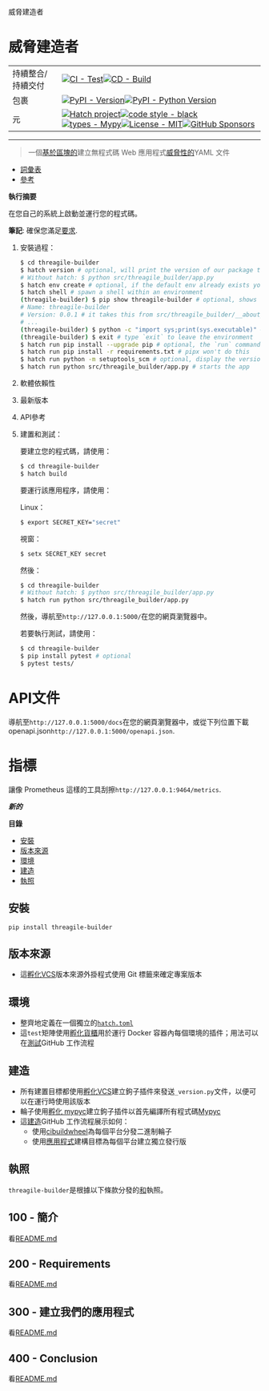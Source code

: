 威脅建造者

# 威脅建造者

|           |                                                                                                                                                                                                                                                                                                                                                                                                                                                                                                                                                                                                        |
| --------- | ------------------------------------------------------------------------------------------------------------------------------------------------------------------------------------------------------------------------------------------------------------------------------------------------------------------------------------------------------------------------------------------------------------------------------------------------------------------------------------------------------------------------------------------------------------------------------------------------------ |
| 持續整合/持續交付 | [![CI - Test](https://github.com/vanHeemstraSystems/threagile-builder/actions/workflows/test.yml/badge.svg)](https://github.com/vanHeemstraSystems/threagile-builder/actions/workflows/test.yml)[![CD - Build](https://github.com/vanHeemstraSystems/threagile-builder/actions/workflows/build.yml/badge.svg)](https://github.com/vanHeemstraSystems/threagile-builder/actions/workflows/build.yml)                                                                                                                                                                                                    |
| 包裹        | [![PyPI - Version](https://img.shields.io/pypi/v/threagile-builder.svg?logo=pypi&label=PyPI&logoColor=gold)](https://pypi.org/project/threagile-builder/)[![PyPI - Python Version](https://img.shields.io/pypi/pyversions/threagile-builder.svg?logo=python&label=Python&logoColor=gold)](https://pypi.org/project/threagile-builder/)                                                                                                                                                                                                                                                                 |
| 元         | [![Hatch project](https://img.shields.io/badge/%F0%9F%A5%9A-Hatch-4051b5.svg)](https://github.com/pypa/hatch)[![code style - black](https://img.shields.io/badge/code%20style-black-000000.svg)](https://github.com/psf/black)[![types - Mypy](https://img.shields.io/badge/types-Mypy-blue.svg)](https://github.com/ambv/black)[![License - MIT](https://img.shields.io/badge/license-MIT-9400d3.svg)](https://spdx.org/licenses/)[![GitHub Sponsors](https://img.shields.io/github/sponsors/vanHeemstraSystems?logo=GitHub%20Sponsors&style=social)](https://github.com/sponsors/vanHeemstraSystems) |

* * *

> 一個[基於區塊的](https://developers.google.com/blockly)建立無程式碼 Web 應用程式[威脅性的](https://threagile.io)YAML 文件

-   [詞彙表](./GLOSSARY.md)
-   [參考](./REFERENCES.md)

**執行摘要**

在您自己的系統上啟動並運行您的程式碼。

**筆記**: 確保您滿足[要求](./200/README.md).

1.  安裝過程：
    ```bash
    $ cd threagile-builder
    $ hatch version # optional, will print the version of our package to the terminal without modifying the source directory (e.g. `0.0.1`).
    # Without hatch: $ python src/threagile_builder/app.py
    $ hatch env create # optional, if the default env already exists you will be told
    $ hatch shell # spawn a shell within an environment
    (threagile-builder) $ pip show threagile-builder # optional, shows the project details, here 'threagile-builder', from `pyproject.toml`
    # Name: threagile-builder
    # Version: 0.0.1 # it takes this from src/threagile_builder/__about__.py
    # ...
    (threagile-builder) $ python -c "import sys;print(sys.executable)" # optional, see where your environment's python is located
    (threagile-builder) $ exit # type `exit` to leave the environment
    $ hatch run pip install --upgrade pip # optional, the `run` command allows you to execute commands in an environment as if you had already entered it.
    $ hatch run pip install -r requirements.txt # pipx won't do this
    $ hatch run python -m setuptools_scm # optional, display the version of our package and perform any side-effects like writing to a file. (here: `_version.py`)
    $ hatch run python src/threagile_builder/app.py # starts the app 
    ```
2.  軟體依賴性
3.  最新版本
4.  API參考
5.  建置和測試：

    要建立您的程式碼，請使用：

    ```bash
    $ cd threagile-builder
    $ hatch build
    ```

    要運行該應用程序，請使用：

    Linux：

    ```bash
    $ export SECRET_KEY="secret"
    ```

    視窗：

    ```bash
    $ setx SECRET_KEY secret
    ```

    然後：

    ```bash
    $ cd threagile-builder
    # Without hatch: $ python src/threagile_builder/app.py
    $ hatch run python src/threagile_builder/app.py
    ```

    然後，導航至`http://127.0.0.1:5000/`在您的網頁瀏覽器中。

    若要執行測試，請使用：

    ```bash
    $ cd threagile-builder
    $ pip install pytest # optional
    $ pytest tests/
    ```

# API文件

導航至`http://127.0.0.1:5000/docs`在您的網頁瀏覽器中，或從下列位置下載 openapi.json`http://127.0.0.1:5000/openapi.json`.

# 指標

讓像 Prometheus 這樣的工具刮擦`http://127.0.0.1:9464/metrics`.

**_新的_**

**目錄**

-   [安裝](#installation)
-   [版本來源](#version-source)
-   [環境](#environments)
-   [建造](#build)
-   [執照](#license)

## 安裝

```console
pip install threagile-builder
```

## 版本來源

-   這[孵化VCS](https://github.com/ofek/hatch-vcs)版本來源外掛程式使用 Git 標籤來確定專案版本

## 環境

-   整齊地定義在一個獨立的[`hatch.toml`](https://hatch.pypa.io/latest/intro/#configuration)
-   這`test`矩陣使用[孵化貨櫃](https://github.com/ofek/hatch-containers)用於運行 Docker 容器內每個環境的插件；用法可以在[測試](.github/workflows/test.yml)GitHub 工作流程

## 建造

-   所有建置目標都使用[孵化VCS](https://github.com/ofek/hatch-vcs)建立鉤子插件來發送`_version.py`文件，以便可以在運行時使用該版本
-   輪子使用[孵化 mypyc](https://github.com/ofek/hatch-mypyc)建立鉤子插件以首先編譯所有程式碼[Mypyc](https://github.com/mypyc/mypyc)
-   這[建造](.github/workflows/build.yml)GitHub 工作流程展示如何：
    -   使用[cibuildwheel](https://github.com/pypa/cibuildwheel)為每個平台分發二進制輪子
    -   使用[應用程式](https://hatch.pypa.io/latest/plugins/builder/app/)建構目標為每個平台建立獨立發行版

## 執照

`threagile-builder`是根據以下條款分發的[和](https://spdx.org/licenses/MIT.html)執照。

## 100 - 簡介

看[README.md](./100/README.md)

## 200 - Requirements

看[README.md](./200/README.md)

## 300 - 建立我們的應用程式

看[README.md](./300/README.md)

## 400 - Conclusion

看[README.md](./400/README.md)
